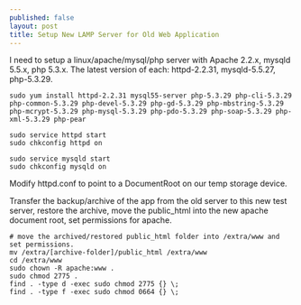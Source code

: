 ```yaml
---
published: false
layout: post
title: Setup New LAMP Server for Old Web Application
---
```

I need to setup a linux/apache/mysql/php server with Apache 2.2.x, mysqld 5.5.x, php 5.3.x. The latest version of each: httpd-2.2.31, mysqld-5.5.27, php-5.3.29. 

```
sudo yum install httpd-2.2.31 mysql55-server php-5.3.29 php-cli-5.3.29 php-common-5.3.29 php-devel-5.3.29 php-gd-5.3.29 php-mbstring-5.3.29 php-mcrypt-5.3.29 php-mysql-5.3.29 php-pdo-5.3.29 php-soap-5.3.29 php-xml-5.3.29 php-pear

sudo service httpd start
sudo chkconfig httpd on

sudo service mysqld start
sudo chkconfig mysqld on
```

Modify httpd.conf to point to a DocumentRoot on our temp storage device.

Transfer the backup/archive of the app from the old server to this new test server, restore the archive, move the public_html into the new apache document root, set permissions for apache.

```
# move the archived/restored public_html folder into /extra/www and set permissions.
mv /extra/[archive-folder]/public_html /extra/www
cd /extra/www
sudo chown -R apache:www .
sudo chmod 2775 .
find . -type d -exec sudo chmod 2775 {} \;
find . -type f -exec sudo chmod 0664 {} \;
```

